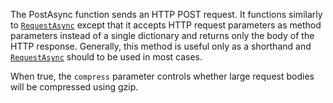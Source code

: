 The PostAsync function sends an HTTP POST request. It functions similarly
to [`RequestAsync`](https://create.roblox.com/docs/reference/engine/classes/HttpService#RequestAsync) except that it accepts
HTTP request parameters as method parameters instead of a single
dictionary and returns only the body of the HTTP response. Generally, this
method is useful only as a shorthand and
[`RequestAsync`](https://create.roblox.com/docs/reference/engine/classes/HttpService#RequestAsync) should to be used in most
cases.

When true, the `compress` parameter controls whether large request bodies
will be compressed using gzip.
